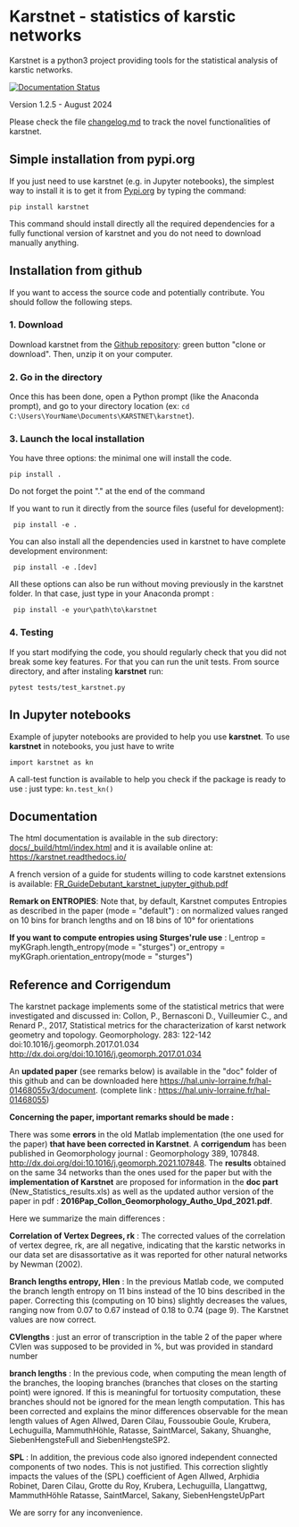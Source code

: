 # Karstnet - statistics of karstic networks

Karstnet is a python3 project providing tools for the statistical analysis of karstic networks.

[![Documentation Status](https://readthedocs.org/projects/karstnet/badge/?version=latest)](https://karstnet.readthedocs.io/en/latest/?badge=latest)



Version 1.2.5 - August 2024 

Please check the file [changelog.md](changelog.md) to track the novel functionalities of karstnet.


## Simple installation from pypi.org

If you just need to use karstnet (e.g. in Jupyter notebooks), the simplest way to install it is to get it from [Pypi.org](https://pypi.org/) by typing the command:

`pip install karstnet`

This command should install directly all the required dependencies for a fully functional version of karstnet and you do not need to download manually anything.

## Installation from github

If you want to access the source code and potentially contribute. You should follow the following steps.

### 1. Download

Download karstnet from the [Github repository](https://github.com/karstnet/karstnet): green button "clone or download". Then, unzip it on your computer. 


### 2. Go in the directory

Once this has been done, open a Python prompt (like the Anaconda prompt), and go to your directory location (ex: 
`cd C:\Users\YourName\Documents\KARSTNET\karstnet`).

### 3. Launch the local installation

You have three options: the minimal one will install the code.

`pip install .`

Do not forget the point "." at the end of the command

If you want to run it directly from the source files (useful for development):

` pip install -e .`

You can also install all the dependencies used in karstnet to have complete development environment:

` pip install -e .[dev]`

All these options can also be run without moving previously in the karstnet folder. 
In that case, just type in your Anaconda prompt :

` pip install -e your\path\to\karstnet` 

### 4. Testing

If you start modifying the code, you should regularly check that you did not break some key features. For that you can run the unit tests.  From source directory, and after instaling **karstnet** run:

`pytest tests/test_karstnet.py`

## In Jupyter notebooks

Example of jupyter notebooks are provided to help you use **karstnet**. 
To use **karstnet** in notebooks, you just have to write

`import karstnet as kn`

A call-test function is available to help you check if the package is ready to use : just type: 
`kn.test_kn()`

## Documentation

The html documentation is available in the sub directory:  [docs/_build/html/index.html](docs/_build/html/index.html)
 and it is available online at: https://karstnet.readthedocs.io/

A french version of a guide for students willing to code karstnet extensions is available:
[FR_GuideDebutant_karstnet_jupyter_github.pdf](docs/pdf/FR_GuideDebutant_karstnet_jupyter_github.pdf)


**Remark on ENTROPIES**:
Note that, by default, Karstnet computes Entropies as described in the paper (mode = "default") : 
on normalized values ranged on 10 bins for branch lengths and on 18 bins of 10° for orientations

**If you want to compute entropies using Sturges'rule use** : 
l_entrop = myKGraph.length_entropy(mode = "sturges")
or_entropy = myKGraph.orientation_entropy(mode = "sturges")


## Reference and Corrigendum

The karstnet package implements some of the statistical metrics that were
investigated and discussed in:
Collon, P., Bernasconi D., Vuilleumier C., and Renard P., 2017, Statistical
metrics for the characterization of karst network geometry and topology.
Geomorphology. 283: 122-142 doi:10.1016/j.geomorph.2017.01.034
<http://dx.doi.org/doi:10.1016/j.geomorph.2017.01.034>

An **updated paper** (see remarks below) is available in the "doc" folder of this github and 
can be downloaded here  <https://hal.univ-lorraine.fr/hal-01468055v3/document>. 
 (complete link : <https://hal.univ-lorraine.fr/hal-01468055>)

**Concerning the paper, important remarks should be made :** 

There was some **errors** in the old Matlab implementation (the one used for the paper) **that have been corrected in Karstnet**. 
A **corrigendum** has been published in Geomorphology journal : Geomorphology 389, 107848. <http://dx.doi.org/doi:10.1016/j.geomorph.2021.107848>.
The **results** obtained on the same 34 networks than the ones used for the paper but 
with the **implementation of Karstnet** are proposed for information in the **doc part** (New_Statistics_results.xls) 
as well as the updated author version of the paper in pdf : **2016Pap_Collon_Geomorphology_Autho_Upd_2021.pdf**.

Here we summarize the main differences : 

**Correlation of Vertex Degrees, rk** : The corrected values of the correlation of vertex degree, rk, are all negative, indicating that the karstic networks in our data set are disassortative as it was reported for other natural networks by Newman (2002). 
	
**Branch lengths entropy, Hlen** : In the previous Matlab code, we computed the branch length entropy on 11 bins instead of the 10 bins described in the paper. Correcting this (computing on 10 bins) slightly decreases the values, ranging now from 0.07 to 0.67 instead of 0.18 to 0.74 (page 9). The Karstnet values are now correct. 

**CVlengths** : just an error of transcription in the table 2 of the paper where CVlen was supposed to be provided in %, but was provided in standard number

**branch lengths** : In the previous code, when computing the mean length of the branches, the looping branches (branches that closes on the starting point) were ignored. If this is meaningful for tortuosity computation, these branches should not be ignored for the mean length computation. This has been corrected and explains the minor differences observable for the mean length values of Agen Allwed, Daren Cilau, Foussoubie Goule, Krubera, Lechuguilla, MammuthHöhle, Ratasse, SaintMarcel, Sakany, Shuanghe, SiebenHengsteFull and SiebenHengsteSP2.
	
**SPL** : In addition, the previous code also ignored independent connected components of two nodes. This is not justified. This correction slightly impacts the values of the (SPL) coefficient of Agen Allwed, Arphidia Robinet, Daren Cilau, Grotte du Roy, Krubera, Lechuguilla, Llangattwg, MammuthHöhle Ratasse, SaintMarcel, Sakany, SiebenHengsteUpPart

We are sorry for any inconvenience.
